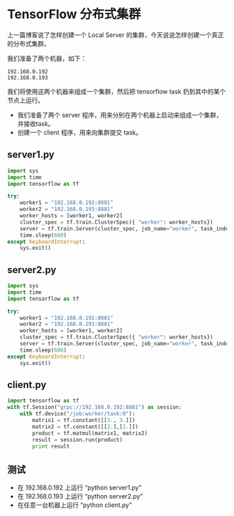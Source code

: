 # TensorFlow 分布式集群

上一篇博客说了怎样创建一个 Local Server 的集群，今天说说怎样创建一个真正的分布式集群。

我们准备了两个机器，如下：

``` shell
192.168.0.192
192.168.0.193
```

我们将使用这两个机器来组成一个集群，然后把 tensorflow task 扔到其中的某个节点上运行。

- 我们准备了两个 server 程序，用来分别在两个机器上启动来组成一个集群，并接收task。
- 创建一个 client 程序，用来向集群提交 task。

## server1.py

``` python
import sys
import time
import tensorflow as tf

try:
    worker1 = "192.168.0.192:8881"
    worker2 = "192.168.0.193:8881"
    worker_hosts = [worker1, worker2]
    cluster_spec = tf.train.ClusterSpec({ "worker": worker_hosts})
    server = tf.train.Server(cluster_spec, job_name="worker", task_index=0)
    time.sleep(600)
except KeyboardInterrupt:
    sys.exit()
```

## server2.py

``` python
import sys
import time
import tensorflow as tf

try:
    worker1 = "192.168.0.192:8881"
    worker2 = "192.168.0.193:8881"
    worker_hosts = [worker1, worker2]
    cluster_spec = tf.train.ClusterSpec({ "worker": worker_hosts})
    server = tf.train.Server(cluster_spec, job_name="worker", task_index=1)
    time.sleep(600)
except KeyboardInterrupt:
    sys.exit()
```

## client.py

``` python
import tensorflow as tf
with tf.Session("grpc://192.168.0.192:8881") as session:
    with tf.device("/job:worker/task:0"):
        matrix1 = tf.constant([[3., 3.]])
        matrix2 = tf.constant([[2.],[2.]])
        product = tf.matmul(matrix1, matrix2)
        result = session.run(product)
        print result
```

## 测试
- 在 192.168.0.192 上运行 “python server1.py”
- 在 192.168.0.193 上运行 “python server2.py”
- 在任意一台机器上运行 “python client.py”
